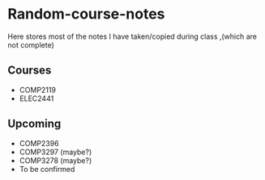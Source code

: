 # Random-course-notes
Here stores most of the notes I have taken/copied during class ,(which are not complete)

## Courses
- COMP2119
- ELEC2441

## Upcoming
- COMP2396
- COMP3297 (maybe?)
- COMP3278 (maybe?)
- To be confirmed
